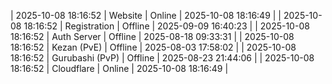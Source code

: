 | 2025-10-08 18:16:52 | Website | Online | 2025-10-08 18:16:49 |
| 2025-10-08 18:16:52 | Registration | Offline | 2025-09-09 16:40:23 |
| 2025-10-08 18:16:52 | Auth Server | Offline | 2025-08-18 09:33:31 |
| 2025-10-08 18:16:52 | Kezan (PvE) | Offline | 2025-08-03 17:58:02 |
| 2025-10-08 18:16:52 | Gurubashi (PvP) | Offline | 2025-08-23 21:44:06 |
| 2025-10-08 18:16:52 | Cloudflare | Online | 2025-10-08 18:16:49 |
